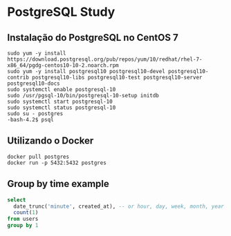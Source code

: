 # PostgreSQL Study
## Instalação do PostgreSQL no CentOS 7
```cli
sudo yum -y install https://download.postgresql.org/pub/repos/yum/10/redhat/rhel-7-x86_64/pgdg-centos10-10-2.noarch.rpm
sudo yum -y install postgresql10 postgresql10-devel postgresql10-contrib postgresql10-libs postgresql10-test postgresql10-server postgresql10-docs
sudo systemctl enable postgresql-10
sudo /usr/pgsql-10/bin/postgresql-10-setup initdb
sudo systemctl start postgresql-10
sudo systemctl status postgresql-10
sudo su - postgres
-bash-4.2$ psql
```
## Utilizando o Docker
```cli
docker pull postgres
docker run -p 5432:5432 postgres
```

## Group by time example

```sql
select
  date_trunc('minute', created_at), -- or hour, day, week, month, year
  count(1)
from users
group by 1
```
